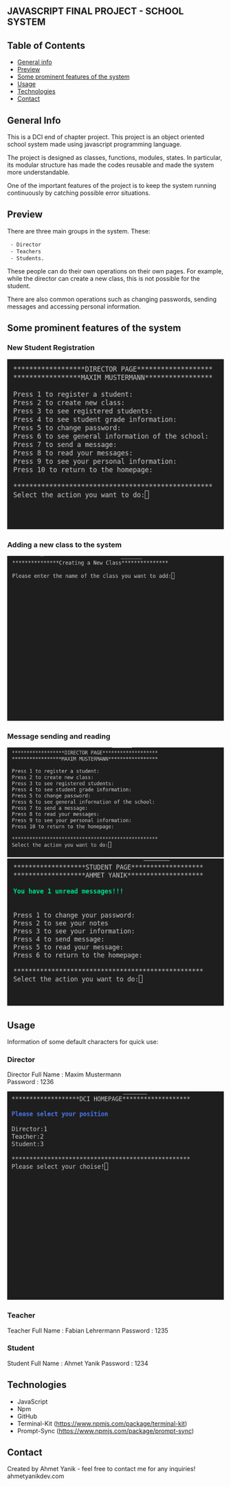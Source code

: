 ## JAVASCRIPT FINAL PROJECT - SCHOOL SYSTEM

## Table of Contents

- [General info](#general-info)
- [Preview](#preview)
- [Some prominent features of the system](#some-prominent-features-of-the-system)
- [Usage](#usage)
- [Technologies](#technologies)
- [Contact](#contact)

## General Info

This is a DCI end of chapter project. This project is an object oriented school system made using javascript programming language.

The project is designed as classes, functions, modules, states. In particular, its modular structure has made the codes reusable and made the system more understandable.

One of the important features of the project is to keep the system running continuously by catching possible error situations.

## Preview

There are three main groups in the system. These:

     - Director
     - Teachers
     - Students.

These people can do their own operations on their own pages. For example, while the director can create a new class, this is not possible for the student.

There are also common operations such as changing passwords, sending messages and accessing personal information.

## Some prominent features of the system

### New Student Registration

![alt text](src/image/registernewstudent.gif)

### Adding a new class to the system
![alt text](src/image/addClass.gif)

### Message sending and reading

![alt text](src/image/sendingmessage.gif)
![alt text](src/image/readingmessage.gif)

## Usage

Information of some default characters for quick use:

### Director

Director Full Name : Maxim Mustermann   
Password           : 1236

![alt text](src/image/login_directorpage.gif)

### Teacher

Teacher Full Name  : Fabian Lehrermann 
Password           : 1235

### Student

Student Full Name  : Ahmet Yanik
Password           : 1234


## Technologies

- JavaScript
- Npm
- GitHub
- Terminal-Kit (https://www.npmjs.com/package/terminal-kit)
- Prompt-Sync (https://www.npmjs.com/package/prompt-sync)

## Contact

Created by Ahmet Yanik - feel free to contact me for any inquiries!
ahmetyanikdev.com
